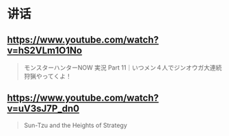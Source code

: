 # 讲话

## https://www.youtube.com/watch?v=hS2VLm1O1No

> モンスターハンターNOW 実況 Part 11｜いつメン４人でジンオウガ大連続狩猟やってくよ！

## https://www.youtube.com/watch?v=uV3sJ7P_dn0

> Sun-Tzu and the Heights of Strategy
